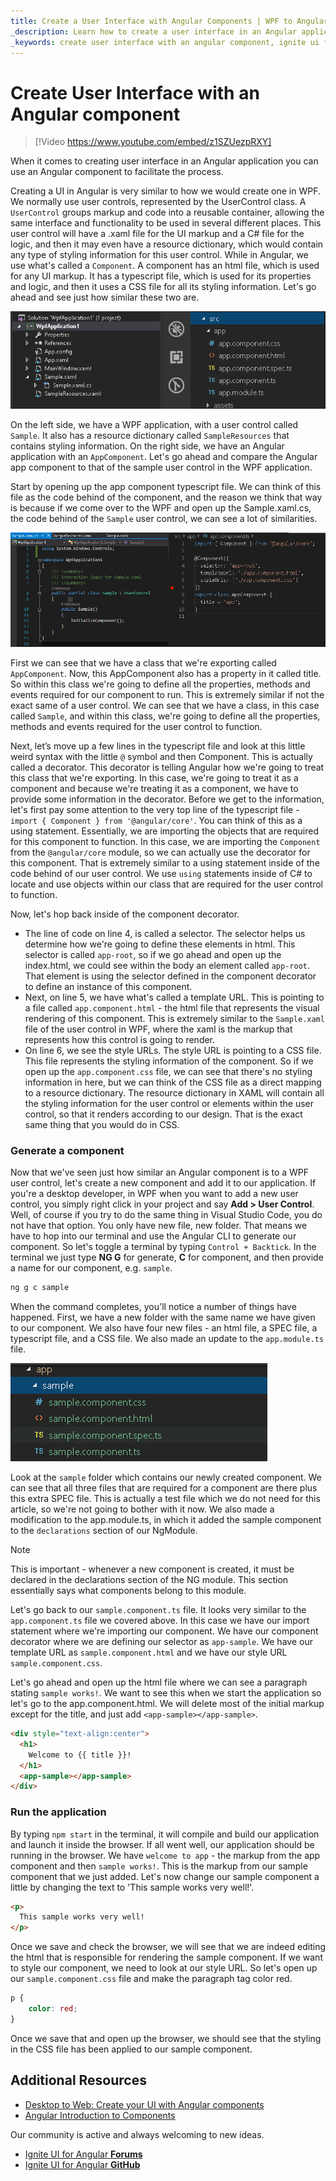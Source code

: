 ```yaml
---
title: Create a User Interface with Angular Components | WPF to Angular Guide | Infragistics
_description: Learn how to create a user interface in an Angular application with an Angular component. See how similar WPF components translate in Angular.
_keywords: create user interface with an angular component, ignite ui for angular, infragistics
---
```


# Create User Interface with an Angular component

> [!Video https://www.youtube.com/embed/z1SZUezpRXY]

When it comes to creating user interface in an Angular application you can use an Angular component to facilitate the process.

Creating a UI in Angular is very similar to how we would create one in WPF. We normally use user controls, represented by the UserControl class. A `UserControl` groups markup and code into a reusable container, allowing the same interface and functionality to be used in several different places. This user control will have a .xaml file for the UI markup and a C# file for the logic, and then it may even have a resource dictionary, which would contain any type of styling information for this user control. While in Angular, we use what's called a `Component`. A component has an html file, which is used for any UI markup. It has a typescript file, which is used for its properties and logic, and then it uses a CSS file for all its styling information. Let's go ahead and see just how similar these two are.

<img src="../../../images/general/component_structure.png" />

On the left side, we have a WPF application, with a user control called `Sample`. It also has a resource dictionary called `SampleResources` that contains styling information.
On the right side, we have an Angular application with an `AppComponent`. Let's go ahead and compare the Angular app component to that of the sample user control in the WPF application.

Start by opening up the app component typescript file. We can think of this file as the code behind of the component, and the reason we think that way is because if we come over to the WPF and open up the Sample.xaml.cs, the code behind of the `Sample` user control, we can see a lot of similarities.

<img src="../../../images/general/component_code_behind.png" />

First we can see that we have a class that we're exporting called `AppComponent`. Now, this AppComponent also has a property in it called title. So within this class we're going to define all the properties, methods and events required for our component to run. This is extremely similar if not the exact same of a user control. We can see that we have a class, in this case called `Sample`, and within this class, we're going to define all the properties, methods and events required for the user control to function.

Next, let’s move up a few lines in the typescript file and look at this little weird syntax with the little `@` symbol and then Component. This is actually called a decorator. This decorator is telling Angular how we're going to treat this class that we're exporting. In this case, we're going to treat it as a component and because we're treating it as a component, we have to provide some information in the decorator. Before we get to the information, let's first pay some attention to the very top line of the typescript file - `import { Component } from '@angular/core'`. You can think of this as a using statement. Essentially, we are importing the objects that are required for this component to function. In this case, we are importing the `Component` from the `@angular/core` module, so we can actually use the decorator for this component. That is extremely similar to a using statement inside of the code behind of our user control. We use `using` statements inside of C# to locate and use objects within our class that are required for the user control to function.

Now, let's hop back inside of the component decorator.
 - The line of code on line 4, is called a selector. The selector helps us determine how we're going to define these elements in html. This selector is called `app-root`, so if we go ahead and open up the index.html, we could see within the body an element called `app-root`. That element is using the selector defined in the component decorator to define an instance of this component.
 - Next, on line 5, we have what's called a template URL. This is pointing to a file called `app.component.html` - the html file that represents the visual rendering of this component. This is extremely similar to the `Sample.xaml` file of the user control in WPF, where the xaml is the markup that represents how this control is going to render.
 - On line 6, we see the style URLs. The style URL is pointing to a CSS file. This file represents the styling information of the component. So if we open up the `app.component.css` file, we can see that there's no styling information in here, but we can think of the CSS file as a direct mapping to a resource dictionary. The resource dictionary in XAML will contain all the styling information for the user control or elements within the user control, so that it renders according to our design. That is the exact same thing that you would do in CSS.

### Generate a component

Now that we've seen just how similar an Angular component is to a WPF user control, let's create a new component and add it to our application. If you're a desktop developer, in WPF when you want to add a new user control, you simply right click in your project and say **Add > User Control**. Well, of course if you try to do the same thing in Visual Studio Code, you do not have that option. You only have new file, new folder. That means we have to hop into our terminal and use the Angular CLI to generate our component. So let's toggle a terminal by typing `Control + Backtick`. In the terminal we just type **NG G** for generate, **C** for component, and then provide a name for our component, e.g. `sample`.

```cmd
ng g c sample
```

When the command completes, you'll notice a number of things have happened. First, we have a new folder with the same name we have given to our component. We also have four new files - an html file, a SPEC file, a typescript file, and a CSS file. We also made an update to the `app.module.ts` file.

<img src="../../../images/general/sample_component.png" />

Look at the `sample` folder which contains our newly created component. We can see that all three files that are required for a component are there plus this extra SPEC file. This is actually a test file which we do not need for this article, so we're not going to bother with it now. We also made a modification to the app.module.ts, in which it added the sample component to the `declarations` section of our NgModule.
> [!NOTE]
> This is important - whenever a new component is created, it must be declared in the declarations section of the NG module. This section essentially says what components belong to this module.

Let's go back to our `sample.component.ts` file. It looks very similar to the `app.component.ts` file we covered above. In this case we have our import statement where we're importing our component. We have our component decorator where we are defining our selector as `app-sample`. We have our template URL as `sample.component.html` and we have our style URL  `sample.component.css`.

Let's go ahead and open up the html file where we can see a paragraph stating `sample works!`. We want to see this when we start the application so let's go to the app.component.html. We will delete most of the initial markup except for the title, and just add `<app-sample></app-sample>`.
```html
<div style="text-align:center">
  <h1>
    Welcome to {{ title }}!
  </h1>
  <app-sample></app-sample>
</div>
```

### Run the application

By typing `npm start` in the terminal, it will compile and build our application and launch it inside the browser. If all went well, our application should be running in the browser. We have `welcome to app` - the markup from the app component and then `sample works!`. This is the markup from our sample component that we just added.
Let's now change our sample component a little by changing the text to 'This sample works very well!'.
```html
<p>
  This sample works very well!
</p>
```
Once we save and check the browser, we will see that we are indeed editing the html that is responsible for rendering the sample component.
If we want to style our component, we need to look at our style URL. So let's open up our `sample.component.css` file and make the paragraph tag color red.
```css
p {
    color: red;
}
```
Once we save that and open up the browser, we should see that the styling in the CSS file has been applied to our sample component.

## Additional Resources
* [Desktop to Web: Create your UI with Angular components](https://www.youtube.com/watch?v=z1SZUezpRXY&t)
* [Angular Introduction to Components](https://angular.io/guide/architecture-components)

<div class="divider--half"></div>
Our community is active and always welcoming to new ideas.

* [Ignite UI for Angular **Forums**](https://www.infragistics.com/community/forums/f/ignite-ui-for-angular)
* [Ignite UI for Angular **GitHub**](https://github.com/IgniteUI/igniteui-angular)


